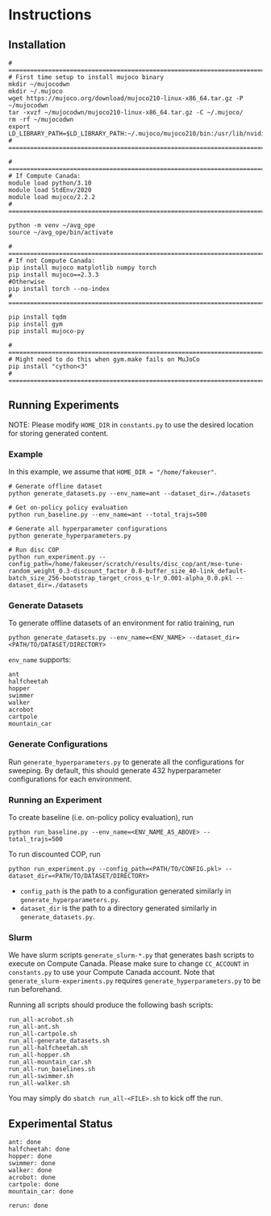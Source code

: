 # Instructions

## Installation
```
# ========================================================================
# First time setup to install mujoco binary
mkdir ~/mujocodwn
mkdir ~/.mujoco
wget https://mujoco.org/download/mujoco210-linux-x86_64.tar.gz -P ~/mujocodwn
tar -xvzf ~/mujocodwn/mujoco210-linux-x86_64.tar.gz -C ~/.mujoco/
rm -rf ~/mujocodwn
export LD_LIBRARY_PATH=$LD_LIBRARY_PATH:~/.mujoco/mujoco210/bin:/usr/lib/nvidia
# ========================================================================

# ========================================================================
# If Compute Canada:
module load python/3.10
module load StdEnv/2020
module load mujoco/2.2.2
# ========================================================================

python -m venv ~/avg_ope
source ~/avg_ope/bin/activate

# ========================================================================
# If not Compute Canada:
pip install mujoco matplotlib numpy torch
pip install mujoco==2.3.3
#Otherwise
pip install torch --no-index
# ========================================================================

pip install tqdm
pip install gym
pip install mujoco-py

# ========================================================================
# Might need to do this when gym.make fails on MuJoCo
pip install "cython<3"
# ========================================================================
```

## Running Experiments
NOTE: Please modify `HOME_DIR` in `constants.py` to use the desired location for storing generated content.

### Example
In this example, we assume that `HOME_DIR = "/home/fakeuser"`.
```
# Generate offline dataset
python generate_datasets.py --env_name=ant --dataset_dir=./datasets

# Get on-policy policy evaluation
python run_baseline.py --env_name=ant --total_trajs=500

# Generate all hyperparameter configurations
python generate_hyperparameters.py

# Run disc COP
python run_experiment.py --config_path=/home/fakeuser/scratch/results/disc_cop/ant/mse-tune-random_weight_0.3-discount_factor_0.8-buffer_size_40-link_default-batch_size_256-bootstrap_target_cross_q-lr_0.001-alpha_0.0.pkl --dataset_dir=./datasets
```

### Generate Datasets
To generate offline datasets of an environment for ratio training, run
```
python generate_datasets.py --env_name=<ENV_NAME> --dataset_dir=<PATH/TO/DATASET/DIRECTORY>
```

`env_name` supports:
```
ant
halfcheetah
hopper
swimmer
walker
acrobot
cartpole
mountain_car
```

### Generate Configurations
Run `generate_hyperparameters.py` to generate all the configurations for sweeping.
By default, this should generate 432 hyperparameter configurations for each environment.

### Running an Experiment
To create baseline (i.e. on-policy policy evaluation), run
```
python run_baseline.py --env_name=<ENV_NAME_AS_ABOVE> --total_trajs=500
```

To run discounted COP, run
```
python run_experiment.py --config_path=<PATH/TO/CONFIG.pkl> --dataset_dir=<PATH/TO/DATASET/DIRECTORY>
```

- `config_path` is the path to a configuration generated similarly in `generate_hyperparameters.py`.
- `dataset_dir` is the path to a directory generated similarly in `generate_datasets.py`.

### Slurm
We have slurm scripts `generate_slurm-*.py` that generates bash scripts to execute on Compute Canada.
Please make sure to change `CC_ACCOUNT` in `constants.py` to use your Compute Canada account.
Note that `generate_slurm-experiments.py` requires `generate_hyperparameters.py` to be run beforehand.

Running all scripts should produce the following bash scripts:
```
run_all-acrobot.sh
run_all-ant.sh
run_all-cartpole.sh
run_all-generate_datasets.sh
run_all-halfcheetah.sh
run_all-hopper.sh
run_all-mountain_car.sh
run_all-run_baselines.sh
run_all-swimmer.sh
run_all-walker.sh
```

You may simply do `sbatch run_all-<FILE>.sh` to kick off the run.


## Experimental Status
```
ant: done
halfcheetah: done
hopper: done
swimmer: done
walker: done
acrobot: done
cartpole: done
mountain_car: done

rerun: done
```
